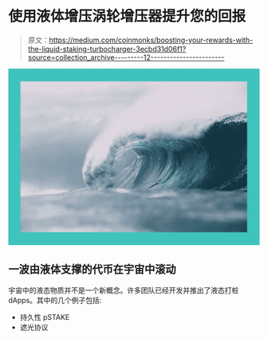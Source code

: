 # 使用液体增压涡轮增压器提升您的回报

> 原文：<https://medium.com/coinmonks/boosting-your-rewards-with-the-liquid-staking-turbocharger-3ecbd31d06f1?source=collection_archive---------12----------------------->

![](img/c376bcd24a791243cb36f9ca021925d6.png)

## 一波由液体支撑的代币在宇宙中滚动

宇宙中的液态物质并不是一个新概念。许多团队已经开发并推出了液态打桩 dApps。其中的几个例子包括:

*   持久性 pSTAKE
*   遮光协议